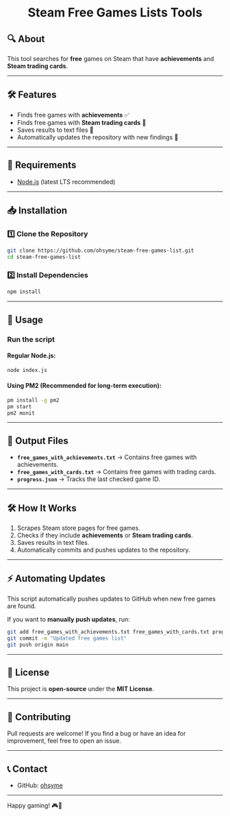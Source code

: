 # <div align="center">Steam Free Games Lists Tools</div>

## 🔍 About
This tool searches for **free** games on Steam that have **achievements** and **Steam trading cards**.

---

## 🛠️ Features
- Finds free games with **achievements** ✅
- Finds free games with **Steam trading cards** 🎴
- Saves results to text files 📂
- Automatically updates the repository with new findings 🔄

---

## 📌 Requirements
- [Node.js](https://nodejs.org/en/) (latest LTS recommended)

---

## 📥 Installation
### 1️⃣ Clone the Repository
```sh
git clone https://github.com/ohsyme/steam-free-games-list.git
cd steam-free-games-list
```

### 2️⃣ Install Dependencies
```sh
npm install
```

---

## 🚀 Usage
### Run the script
#### Regular Node.js:
```sh
node index.js
```

#### Using PM2 (Recommended for long-term execution):
```sh
pm install -g pm2
pm start
pm2 monit
```

---

## 📁 Output Files
- **`free_games_with_achievements.txt`** → Contains free games with achievements.
- **`free_games_with_cards.txt`** → Contains free games with trading cards.
- **`progress.json`** → Tracks the last checked game ID.

---

## 🛠️ How It Works
1. Scrapes Steam store pages for free games.
2. Checks if they include **achievements** or **Steam trading cards**.
3. Saves results in text files.
4. Automatically commits and pushes updates to the repository.

---

## ⚡ Automating Updates
This script automatically pushes updates to GitHub when new free games are found.

If you want to **manually push updates**, run:
```sh
git add free_games_with_achievements.txt free_games_with_cards.txt progress.json
git commit -m "Updated free games list"
git push origin main
```

---

## 📜 License
This project is **open-source** under the **MIT License**.

---

## 🤝 Contributing
Pull requests are welcome! If you find a bug or have an idea for improvement, feel free to open an issue.

---

## 📞 Contact
- GitHub: [ohsyme](https://github.com/ohsyme)

---

Happy gaming! 🎮🚀

